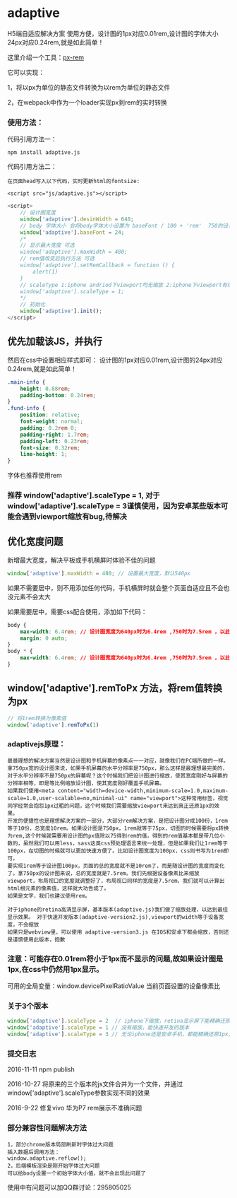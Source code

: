 # adaptive
H5端自适应解决方案
使用方便，设计图的1px对应0.01rem,设计图的字体大小24px对应0.24rem,就是如此简单！

这里介绍一个工具：[px-rem](https://github.com/zhoushengmufc/px-rem)

它可以实现：
 
1，将以px为单位的静态文件转换为以rem为单位的静态文件

2，在webpack中作为一个loader实现px到rem的实时转换

### 使用方法：

代码引用方法一：
    
    npm install adaptive.js
   
代码引用方法二：

    在页面head写入以下代码，实时更新html的fontsize:
    
    <script src="js/adaptive.js"></script> 

```javascript
<script>
    // 设计图宽度
    window['adaptive'].desinWidth = 640;
    // body 字体大小 会将body字体大小设置为 baseFont / 100 + 'rem'  750的设计图一般设置为28,640的设计图一般设置为24
    window['adaptive'].baseFont = 24;
    /*
    // 显示最大宽度 可选
    window['adaptive'].maxWidth = 480;
    // rem值改变后执行方法 可选
    window['adaptive'].setRemCallback = function () {
        alert(1)
    }
    // scaleType 1:iphone andriod下viewport均无缩放 2:iphone下viewport有缩放,andriod没有 3:iphone andriod下viewport均有缩放; 默认值为1
    window['adaptive'].scaleType = 1;
    */
    // 初始化
    window['adaptive'].init();
</script>
```
## 优先加载该JS，并执行


然后在css中设置相应样式即可： 设计图的1px对应0.01rem,设计图的24px对应0.24rem,就是如此简单！
```css
.main-info {
    height: 0.88rem;
    padding-bottom: 0.24rem;
}
.fund-info {
    position: relative;
    font-weight: normal;
    padding: 0.2rem 0;
    padding-right: 1.7rem;
    padding-left: 0.23rem;
    font-size: 0.32rem;
    line-height: 1;
}
```
字体也推荐使用rem
### 推荐 window['adaptive'].scaleType = 1, 对于window['adaptive'].scaleType = 3谨慎使用，因为安卓某些版本可能会遇到viewport缩放有bug,待解决
## 优化宽度问题
新增最大宽度，解决平板或手机横屏时体验不佳的问题
```javascript
window['adaptive'].maxWidth = 480; // 设置最大宽度，默认540px
```

如果不需要居中，则不用添加任何代码，手机横屏时就会整个页面自适应且不会也没元素不会太大

如果需要居中，需要css配合使用，添加如下代码：

```css
body {
    max-width: 6.4rem; // 设计图宽度为640px时为6.4rem ,750时为7.5rem ，以此类推
    margin: 0 auto;
}
body * {
    max-width: 6.4rem; // 设计图宽度为640px时为6.4rem ,750时为7.5rem ，以此类推
}
```
## window['adaptive'].remToPx 方法，将rem值转换为px   
```javascript
// 将1rem转换为像素值
window['adaptive'].remToPx(1) 
```
### adaptivejs原理：  

    最最理想的解决方案当然是设计图和手机屏幕的像素点一一对应，就像我们在PC端所做的一样。拿750px宽的设计图来说，如果手机屏幕的水平分辨率是750px，那么这样是最理想最完美的，对于水平分辨率不是750px的屏幕呢？这个时候我们把设计图进行缩放，使其宽度刚好与屏幕的分辨率相等，即是等比例缩放设计图，使其宽度刚好覆盖手机屏幕。
    如果我们使用<meta content="width=device-width,minimum-scale=1.0,maximum-scale=1.0,user-scalable=no,minimal-ui" name="viewport">这种常用标签，视觉同学经常会抱怨1px过粗的问题，这个时候我们需要缩放viewport来达到真正还原1px的效果。
    开发的便捷性也是理想解决方案的一部分，大部分rem解决方案，是把设计图分成100份，1rem等于10份，总宽度10rem。如果设计图是750px，1rem就等于75px，切图的时候需要将px转换为rem,这个时候就需要用设计图的px值除以75得到rem的值，得到的rem值基本都是带几位小数的，虽然我们可以用less，sass这类css预处理语言来统一处理，但是如果我们让1rem等于100px，在切图的时候就可以更加快速方便了。比如设计图宽度为100px，css则书写为1rem即可。
    要实现1rem等于设计图100px，页面的总的宽度就不是10rem了，而是随设计图的宽度而变化了。拿750px的设计图来说，总的宽度就是7.5rem。我们先根据设备像素比来缩放viewport，布局视口的宽度就调整好了，布局视口同样的宽度是7.5rem，我们就可以计算出html根元素的像素值，这样就大功告成了。
    如果是文字，我们也建议使用rem。  
    
    对于iphone的retina高清显示屏，基本版本(adaptive.js)我们做了缩放处理，以达到最佳显示效果。 对于快速开发版本(adaptive-version2.js),viewport的width等于设备宽度，不会缩放
    如果只是webview里，可以使用 adaptive-version3.js 在IOS和安卓下都会缩放，否则还是谨慎使用此版本，抱歉
    
### 注意：可能存在0.01rem将小于1px而不显示的问题,故如果设计图是1px,在css中仍然用1px显示。
 可用的全局变量：window.devicePixelRatioValue 当前页面设置的设备像素比

### 关于3个版本
```javascript
window['adaptive'].scaleType = 2  // iphone下缩放，retina显示屏下能精确还原1px
window['adaptive'].scaleType = 1 // 没有缩放，能快速开发的版本
window['adaptive'].scaleType = 3 // 无论iphone还是安卓手机，都能精确还原1px，做到高度还原视觉稿，如果只是在webview里使用，建议使用，否则请谨慎使用
```

### 提交日志 

2016-11-11 npm publish

2016-10-27 将原来的三个版本的js文件合并为一个文件，并通过window['adaptive'].scaleType参数实现不同的效果

2016-9-22 修复vivo 华为P7 rem展示不准确问题

### 部分兼容性问题解决方法
    1，部分chrome版本局部刷新时字体过大问题
    插入数据后调用方法：
    window.adaptive.reflow();
    2，后端模板渲染是刚开始字体过大问题
    可以给body设置一个初始字体大小值，就不会出现此问题了
    
    
使用中有问题可以加QQ群讨论：295805025

